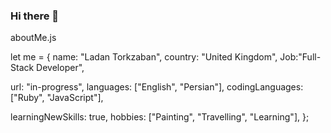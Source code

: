 ### Hi there 👋
 aboutMe.js
 
 let me = {
  name: "Ladan Torkzaban",
  country: "United Kingdom",
  Job:"Full-Stack Developer",
  

  url: "in-progress",
  languages: ["English", "Persian"],
  codingLanguages: ["Ruby", "JavaScript"],

  learningNewSkills: true,
  hobbies: ["Painting", "Travelling", "Learning"],
};
<!--
**ladantork/ladantork** is a ✨ _special_ ✨ repository because its `README.md` (this file) appears on your GitHub profile.

-->

